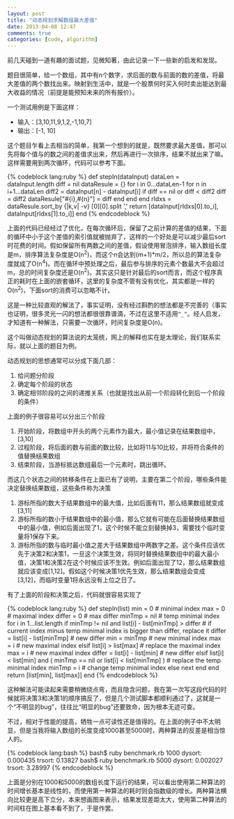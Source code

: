 ```yaml
---
layout: post
title: "动态规划求解数组最大差值"
date: 2013-04-08 12:47
comments: true
categories: [code, algorithm]
---
```


前几天碰到一道有趣的面试题，见微知著，由此记录一下一些新的启发和发现。

题目很简单，给一个数组，其中有n个数字，求后面的数与前面的数的差值，将最大差值的两个数找出来。映射到生活中，就是一个股票何时买入何时卖出能达到最大收益的情况（前提是能预知未来的所有报价）。

一个测试用例是下面这样：

* 输入：[3,10,11,9,1,2,-1,10,7]
* 输出：[-1, 10]

这个题目乍看上去相当的简单，我第一个想到的就是，既然要求最大差值，那可以先将每个值与的数之间的差值求出来，然后再进行一次排序，结果不就出来了嘛。这样需要用到两次循环，代码可以参考下面。

{% codeblock lang:ruby %}
def stepIn(dataInput)
  dataLen = dataInput.length
  diff = nil
  dataResule = {}
  for i in 0...dataLen-1
    for n in i+1...dataLen
      diff2 = dataInput[n] - dataInput[i]
      if diff == nil or diff < diff2
        diff = diff2
        dataResule["#{i},#{n}"] = diff
      end
    end
  end
  rIdxs = dataResule.sort_by {|k,v| -v} [0][0].split ','
  return [dataInput[rIdxs[0].to_i], dataInput[rIdxs[1].to_i]]
end
{% endcodeblock %}

上面的代码已经经过了优化，在每次循环后，保留了之前计算的差值的结果，下面的循环中小于这个差值的索引值就被抛弃了，这样的一个好处是可以减少最后sort时花费的时间。假如保留所有两数之间的差值，假设使用冒泡排序，输入数组长度是m，排序算法复杂度是O(n<sup>2</sup>)，而这个n会达到(m+1)*m/2，所以总的算法复杂度就成了O(n<sup>4</sup>)。而在循环中预处理之后，最后参与排序的元素个数最大不会超过m，总的时间复杂度还是O(n<sup>2</sup>)。其实这只是针对最后的sort而言，而这个程序真正的耗时在上面的嵌套循环，这里的复杂度不管有没有优化，其实都是一样的O(n<sup>2</sup>)，下面sort的消费可以忽略不计。

这是一种比较直观的解法了，事实证明，没有经过斟酌的想法都是不完善的（事实也证明，很多灵光一闪的想法都很很靠谱滴，不过在这里不适用`^_^`。经人启发，才知道有一种解法，只需要一次循环，时间复杂度是O(n)。

这个叫做动态规划的算法说的太笼统，网上的解释也实在是太理论，我们联系实际，就以上面的题目为例。

动态规划的思想通常可以分成下面几部：

1. 给问题分阶段
2. 确定每个阶段的状态
3. 确定相邻阶段的之间的递推关系（也就是找出从前一个阶段转化到后一个阶段的条件）

上面的例子很容易可以分出三个阶段

1. 开始阶段，将数组中开头的两个元素作为最大，最小值记录在结果数组中，[3,10]
2. 过程阶段，将后面的数与前面的数比较，比如将11与10比较，并将符合条件的值替换结果数组
3. 结束阶段，当游标抵达数组最后一个元素时，跳出循环。

而这几个状态之间的转移条件在上面已有了说明，主要在第二个阶段，哪些条件能决定替换结果数组，这些条件称为决策

1. 游标所指的数大于结果数组中的最大值，比如后面有11，那么结果数组就变成[3,11]
2. 游标所指的数小于结果数组中的最小值，那么它就有可能在后面替换结果数组中的最小值，例如后面出现了1，这个时候不能立刻替换掉3，需要找个临时变量将1保存下来。
3. 游标所指的数与临时最小值之差大于结果数组中两数字之差。这个条件应该优先于决策2和决策1，一旦这个决策生效，将同时替换结果数组中的最大最小值，决策1和决策2在这个时候应该不生效。例如后面出现了12，那么结果数组就应该变成[1,12]。假如这个时候决策1优先生效，那么结果数组会变成[3,12]，而临时变量1将永远没有上位之日了。

有了上面的阶段和决策之后，代码就很容易实现了

{% codeblock lang:ruby %}
def stepIn(list)
  min = 0  # minimal index
  max = 0  # maximal index
  differ = 0  # max differ
  minTmp = nil  # temp minimal index
  for i in 1...list.length
    if minTmp != nil and list[i] - list[minTmp] > differ  # if current index minus temp minimal index is bigger than differ, replace it
      differ = list[i] - list[minTmp]  # new differ
      min = minTmp  # new minimal index
      max = i  # new maximal index
    elsif list[i] > list[max]  # replace the maximal index
      max = i  # new maximal index
      differ = list[i] - list[min]  # new differ
    elsif list[i] < list[min] and ( minTmp == nil or list[i] < list[minTmp] )  # replace the temp minimal index
      minTmp = i  # change temp minimal index
    else
      next
    end
  end
  return [list[min], list[max]]
end
{% endcodeblock %}

这种解法可能读起来需要稍微绕点弯，而且隐含问题，我在第一次写这段代码的时候就将决策3和决策1的顺序搞反了，但是几个测试脚本都顺利通过了，这就是一个“不明显的bug”，往往比“明显的bug”还要致命，因为根本无迹可查。

不过，相对于性能的提高，牺牲一点可读性还是值得的。在上面的例子中不太明显，但是当我将输入数组的长度变成1000甚至5000时，两种算法的反差是相当惊人的。

{% codeblock lang:bash %}
bash$ ruby benchmark.rb 1000
dysort: 0.000435
trsort: 0.13827
bash$ ruby benchmark.rb 5000
dysort: 0.002027
trsort: 3.28997
{% endcodeblock %}

上面是分别在1000和5000的数组长度下运行的结果，可以看出使用第二种算法的时间增长基本是线性的，而使用第一种算法的耗时则会指数级的增长。两种算法横向比较更是高下立分，本来想画图来表示，结果发现差距太大，使用第二种算法的时间柱在图上基本看不到了，于是作罢。